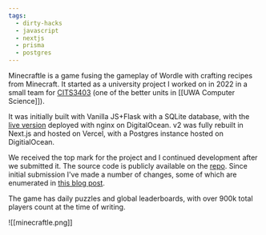 ```yaml
---
tags:
  - dirty-hacks
  - javascript
  - nextjs
  - prisma
  - postgres
---
```

Minecraftle is a game fusing the gameplay of Wordle with crafting recipes from Minecraft.  It started as a university project I worked on in 2022 in a small team for [CITS3403](https://teaching.csse.uwa.edu.au/units/CITS3403/) (one of the better units in [[UWA Computer Science]]).

It was initially built with Vanilla JS+Flask with a SQLite database, with the [live version](https://minecraftle.zachmanson.com) deployed with nginx on DigitalOcean.  v2 was fully rebuilt in Next.js and hosted on Vercel, with a Postgres instance hosted on DigitialOcean.

We received the top mark for the project and I continued development after we submitted it.  The source code is publicly available on the [repo](https://github.com/pavo-etc/minecraftle).  Since initial submission I've made a number of changes, some of which are enumerated in [this blog post](https://zachmanson.com/blog/minecraftle-v1.1/).

The game has daily puzzles and global leaderboards, with over 900k total players count at the time of writing.

![[minecraftle.png]]